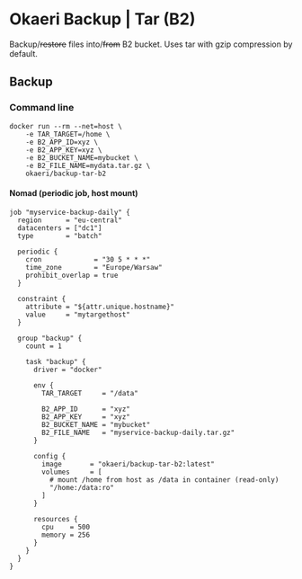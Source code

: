 # Okaeri Backup | Tar (B2)

Backup/~~restore~~ files into/~~from~~ B2 bucket. Uses tar with gzip compression by default.

## Backup

### Command line

```console
docker run --rm --net=host \
    -e TAR_TARGET=/home \
    -e B2_APP_ID=xyz \
    -e B2_APP_KEY=xyz \
    -e B2_BUCKET_NAME=mybucket \
    -e B2_FILE_NAME=mydata.tar.gz \
    okaeri/backup-tar-b2
```

#### Nomad (periodic job, host mount)

```hcl
job "myservice-backup-daily" {
  region      = "eu-central"
  datacenters = ["dc1"]
  type        = "batch"

  periodic {
    cron             = "30 5 * * *"
    time_zone        = "Europe/Warsaw"
    prohibit_overlap = true
  }

  constraint {
    attribute = "${attr.unique.hostname}"
    value     = "mytargethost"
  }

  group "backup" {
    count = 1

    task "backup" {
      driver = "docker"

      env {
        TAR_TARGET     = "/data"

        B2_APP_ID      = "xyz"
        B2_APP_KEY     = "xyz"
        B2_BUCKET_NAME = "mybucket"
        B2_FILE_NAME   = "myservice-backup-daily.tar.gz"
      }

      config {
        image       = "okaeri/backup-tar-b2:latest"
        volumes     = [
          # mount /home from host as /data in container (read-only)
          "/home:/data:ro"
        ]
      }

      resources {
        cpu    = 500
        memory = 256
      }
    }
  }
}
```
